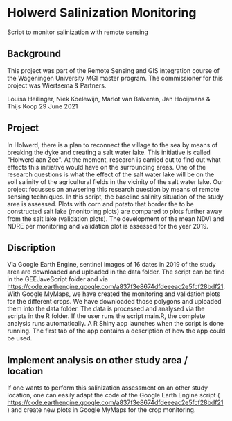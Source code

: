 # Holwerd Salinization Monitoring
Script to monitor salinization with remote sensing


## Background 
This project was part of the Remote Sensing and GIS integration course of the Wageningen University MGI master program. The commissioner for this project was Wiertsema & Partners. 

Louisa Heilinger, Niek Koelewijn, Marlot van Balveren, Jan Hooijmans & Thijs Koop 
29 June 2021

## Project
In Holwerd, there is a plan to reconnect the village to the sea by means of breaking the dyke and creating a salt water lake. This initiative is called "Holwerd aan Zee". At the moment, research is carried out to find out what effects this initiative would have on the surrounding areas. One of the research questions is what the effect of the salt water lake will be on the soil salinity of the agricultural fields in the vicinity of the salt water lake. Our project focusses on anwsering this research question by means of remote sensing techniques. In this script, the baseline salinity situation of the study area is assessed. Plots with corn and potato that border the to be constructed salt lake (monitoring plots) are compared to plots further away from the salt lake (validation plots). The development of the mean NDVI and NDRE per monitoring and validation plot is assessed for the year 2019.

## Discription
Via Google Earth Engine, sentinel images of 16 dates in 2019 of the study area are downloaded and uploaded in the data folder. The script can be find in the GEEJaveScript folder and via https://code.earthengine.google.com/a837f3e8674dfdeeeac2e5fcf28bdf21. With Google MyMaps, we have created the monitoring and validation plots for the different crops. We have downloaded those polygons and uploaded them into the data folder. The data is processed and analysed via the scripts in the R folder. If the user runs the script main.R, the complete analysis runs automatically. A R Shiny app launches when the script is done running. The first tab of the app contains a description of how the app could be used.

## Implement analysis on other study area / location
If one wants to perform this salinization assessment on an other study location, one can easily adapt the code of the Google Earth Engine script ( https://code.earthengine.google.com/a837f3e8674dfdeeeac2e5fcf28bdf21) and create new plots in Google MyMaps for the crop monitoring. 


